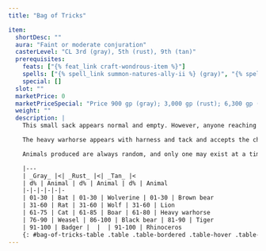 ```yaml
---
title: "Bag of Tricks"

item:
  shortDesc: ""
  aura: "Faint or moderate conjuration"
  casterLevel: "CL 3rd (gray), 5th (rust), 9th (tan)"
  prerequisites:
    feats: ["{% feat_link craft-wondrous-item %}"]
    spells: ["{% spell_link summon-natures-ally-ii %} (gray)", "{% spell_link summon-natures-ally-iii %} (rust)", "or {% spell_link summon-natures-ally-v %} (tan)"]
    special: []
  slot: ""
  marketPrice: 0
  marketPriceSpecial: "Price 900 gp (gray); 3,000 gp (rust); 6,300 gp (tan)"
  weight: ""
  description: |
    This small sack appears normal and empty. However, anyone reaching into the bag feels a small, fuzzy ball. If the ball is removed and tossed up to 20 feet away, it turns into an animal. The animal serves the character who drew it from the bag for 10 minutes (or until slain or ordered back into the bag), at which point it disappears. It can follow any of the commands described in the _handle animal_ skill. Each of the three kinds of a _bag of tricks_ produces a different set of animals. Use the following tables to determine what animals can be drawn out of each.

    The heavy warhorse appears with harness and tack and accepts the character who drew it from the bag as a rider.

    Animals produced are always random, and only one may exist at a time. Up to ten animals can be drawn from the bag each week.

    |---
    | _Gray_ |<| _Rust_ |<| _Tan_ |<
    | d% | Animal | d% | Animal | d% | Animal
    |-|-|-|-|-|-
    | 01-30 | Bat | 01-30 | Wolverine | 01-30 | Brown bear
    | 31-60 | Rat | 31-60 | Wolf | 31-60 | Lion
    | 61-75 | Cat | 61-85 | Boar | 61-80 | Heavy warhorse
    | 76-90 | Weasel | 86-100 | Black bear | 81-90 | Tiger
    | 91-100 | Badger |  |  | 91-100 | Rhinoceros
    {: #bag-of-tricks-table .table .table-bordered .table-hover .table-striped data-caption="Table: Bag of Tricks Animal Types" }
---
```

